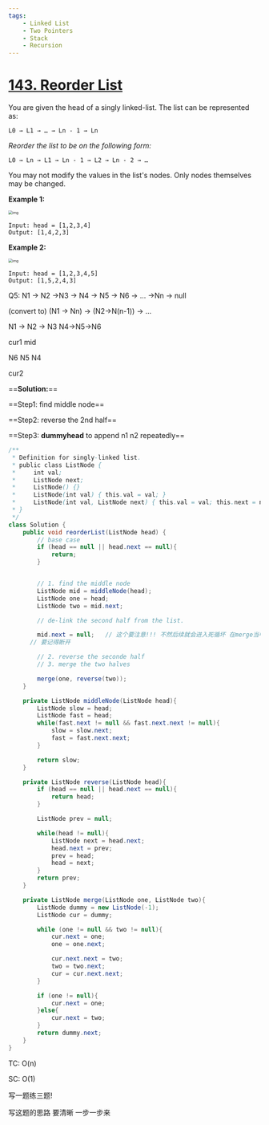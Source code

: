 ```yaml
---
tags:
    - Linked List
    - Two Pointers
    - Stack
    - Recursion
---
```


# [143. Reorder List](https://leetcode.com/problems/reorder-list/)

You are given the head of a singly linked-list. The list can be represented as:

```
L0 → L1 → … → Ln - 1 → Ln
```

*Reorder the list to be on the following form:*

```
L0 → Ln → L1 → Ln - 1 → L2 → Ln - 2 → …
```

You may not modify the values in the list's nodes. Only nodes themselves may be changed.

 

**Example 1:**

<img src="https://assets.leetcode.com/uploads/2021/03/04/reorder1linked-list.jpg" alt="img" style="zoom: 50%;" />

```
Input: head = [1,2,3,4]
Output: [1,4,2,3]
```



**Example 2:**

<img src="https://assets.leetcode.com/uploads/2021/03/09/reorder2-linked-list.jpg" alt="img" style="zoom:50%;" />

```
Input: head = [1,2,3,4,5]
Output: [1,5,2,4,3]
```



Q5: N1 -> N2 ->N3 -> N4 -> N5 -> N6 -> ... ->Nn -> null

(convert to) (N1 -> Nn) -> (N2->N(n-1)) -> ...



N1 -> N2 -> N3             N4->N5->N6

cur1			  mid 



N6      N5      N4

cur2



==**Solution:**==

==Step1: find middle node==

==Step2: reverse the 2nd half==

==Step3: **dummyhead** to append n1 n2 repeatedly==

```java
/**
 * Definition for singly-linked list.
 * public class ListNode {
 *     int val;
 *     ListNode next;
 *     ListNode() {}
 *     ListNode(int val) { this.val = val; }
 *     ListNode(int val, ListNode next) { this.val = val; this.next = next; }
 * }
 */
class Solution {
    public void reorderList(ListNode head) {
        // base case 
        if (head == null || head.next == null){
            return;
        }


        // 1. find the middle node
        ListNode mid = middleNode(head);
        ListNode one = head;
        ListNode two = mid.next;

        // de-link the second half from the list.

        mid.next = null;   // 这个要注意!!! 不然后续就会进入死循坏 在merge当中
      // 要记得断开

        // 2. reverse the seconde half
        // 3. merge the two halves

        merge(one, reverse(two));
    }

    private ListNode middleNode(ListNode head){
        ListNode slow = head;
        ListNode fast = head;
        while(fast.next != null && fast.next.next != null){
            slow = slow.next;
            fast = fast.next.next;
        }

        return slow;
    }

    private ListNode reverse(ListNode head){
        if (head == null || head.next == null){
            return head;
        }

        ListNode prev = null;

        while(head != null){
            ListNode next = head.next;
            head.next = prev;
            prev = head;
            head = next;
        }
        return prev;
    }

    private ListNode merge(ListNode one, ListNode two){
        ListNode dummy = new ListNode(-1);
        ListNode cur = dummy;

        while (one != null && two != null){
            cur.next = one;
            one = one.next;

            cur.next.next = two;
            two = two.next;
            cur = cur.next.next;
        }

        if (one != null){
            cur.next = one;
        }else{
            cur.next = two;
        }
        return dummy.next;
    }
}
```



TC: O(n)

SC: O(1)

写一题练三题!



写这题的思路 要清晰 一步一步来




